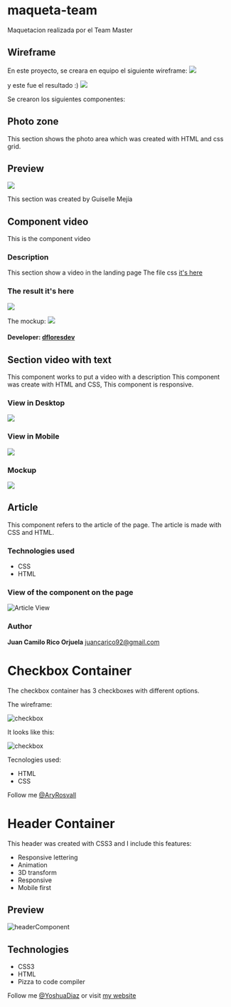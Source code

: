 # maqueta-team

Maquetacion realizada por el Team Master

## Wireframe

En este proyecto, se creara en equipo el siguiente wireframe:
![](./resources/wireframe.png)

y este fue el resultado :)
![](./resources/solution.png)


Se crearon los siguientes componentes:

## Photo zone

This section shows the photo area which was created with HTML and css grid.

## Preview

![](resources/images/Screenshot.png)

This section was created by Guiselle Mejía

## Component video

This is the component video

### Description

This section show a video in the landing page
The file css [it's here](/style/css/video.ss)

### The result it's here

![](/resources/images/component_video.png)

The mockup:
![](/resources/wireframe.png)

#### Developer: [dfloresdev](https://github.com/dfloresdev)


## Section video with text

This component works to put a video with a description
This component was create with HTML and CSS, This component is responsive. 

### View in Desktop 
![](/resources/images/video_with_text_desktop.png)

### View in Mobile
![](/resources/images/video_with_text_mobile.png)

### Mockup 
![](/resources/images/mockup_video_with_text.png)

## Article

This component refers to the article of the page. The article is made with CSS and HTML.

### Technologies used

* CSS
* HTML

### View of the component on the page

![](/resources/images/article-view_.png "Article View")

### Author

**Juan Camilo Rico Orjuela**  <juancarico92@gmail.com>

# Checkbox Container

The checkbox container has 3 checkboxes with different options.

The wireframe:

![checkbox](/resources/images/checkboxWireframe.png)


It looks like this:

![checkbox](/resources/images/checkbox.png)

Tecnologies used:

- HTML
- CSS

Follow me [@AryRosvall](https://twitter.com/AryRosvall)



# Header Container

This header was created with CSS3 and I include this features:

* Responsive lettering
* Animation
* 3D transform
* Responsive
* Mobile first

## Preview
![headerComponent](/resources/images/component_header.png)

## Technologies
* CSS3
* HTML
* Pizza to code compiler

Follow me [@YoshuaDiaz](https://twitter.com/yoshuadiaz) or visit [my website](https://yoshuadiaz.com)

